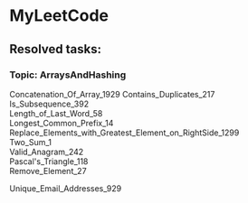# MyLeetCode
##  Resolved tasks:    
###  Topic: ArraysAndHashing    
  Concatenation_Of_Array_1929
  Contains_Duplicates_217    
  Is_Subsequence_392   
  Length_of_Last_Word_58   
  Longest_Common_Prefix_14   
  Replace_Elements_with_Greatest_Element_on_RightSide_1299    
  Two_Sum_1   
  Valid_Anagram_242    
  Pascal's_Triangle_118  
  Remove_Element_27  

Unique_Email_Addresses_929   

